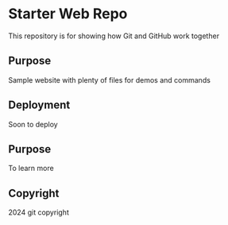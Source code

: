 # Starter Web Repo

This repository is for showing how Git and GitHub work together

## Purpose

Sample website with plenty of files for demos and commands


## Deployment
Soon to deploy

## Purpose
To learn more

## Copyright
2024 git copyright